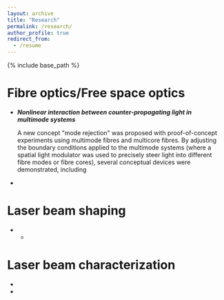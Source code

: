 ```yaml
---
layout: archive
title: "Research"
permalink: /research/
author_profile: true
redirect_from:
  - /resume
---
```


{% include base_path %}

Fibre optics/Free space optics
======
* _**Nonlinear interaction between counter-propagating light in multimode systems**_
  
  A new concept "mode rejection" was proposed with proof-of-concept experiments using multimode fibres and multicore fibres. By adjusting the boundary conditions applied to the multimode systems (where a spatial light modulator was used to precisely steer light into different fibre modes or fibre cores), several conceptual devices were demonstrated, including
* 


Laser beam shaping
======
* 
  * 

  
Laser beam characterization
======
* 
* 


